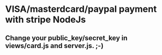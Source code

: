 # VISA/masterdcard/paypal payment with stripe NodeJs

## Change your public_key/secret_key in views/card.js and server.js. ;-)
